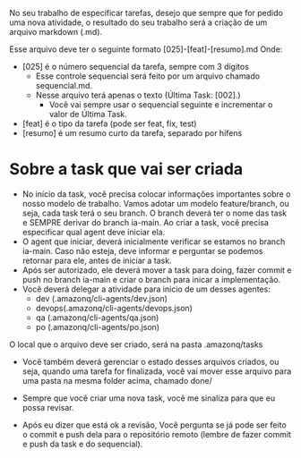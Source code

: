 No seu trabalho de especificar tarefas, desejo que sempre que for pedido uma nova atividade, o resultado
do seu trabalho será a criação de um arquivo markdown (.md).

Esse arquivo deve ter o seguinte formato [025]-[feat]-[resumo].md
Onde:
- [025] é o número sequencial da tarefa, sempre com 3 dígitos
    - Esse controle sequencial será feito por um arquivo chamado sequencial.md.
    - Nesse arquivo terá apenas o texto (Última Task: [002].)
        - Você vai sempre usar o sequencial seguinte e incrementar o valor de Última Task.
- [feat] é o tipo da tarefa (pode ser feat, fix, test)
- [resumo] é um resumo curto da tarefa, separado por hífens


# Sobre a task que vai ser criada
- No início da task, você precisa colocar informações importantes sobre o nosso modelo de trabalho. 
Vamos adotar um modelo feature/branch, ou seja, cada task terá o seu branch. O branch deverá ter o nome das task e SEMPRE derivar do branch ia-main. Ao criar a task, você precisa especificar qual agent deve iniciar ela.
- O agent que iniciar, deverá inicialmente verificar se estamos no branch ia-main. Caso não esteja, deve informar e perguntar se podemos retornar para ele, antes de iniciar a task.
- Após ser autorizado, ele deverá mover a task para doing, fazer commit e push no branch ia-main e criar o branch para inicar a implementação.
- Você deverá delegar a atividade para inicio de um desses agentes: 
    - dev (.amazonq/cli-agents/dev.json)
    - devops(.amazonq/cli-agents/devops.json)
    - qa (.amazonq/cli-agents/qa.json)
    - po (.amazonq/cli-agents/po.json)

O local que o arquivo deve ser criado, será na pasta .amazonq/tasks
- Você também deverá gerenciar o estado desses arquivos criados, ou seja, quando uma tarefa for finalizada, você vai 
mover esse arquivo para uma pasta na mesma folder acima, chamado done/

- Sempre que você criar uma nova task, você me sinaliza para que eu possa revisar.
- Após eu dizer que está ok a revisão, Você pergunta se já pode ser feito o commit e push dela para o repositório remoto (lembre de fazer commit e push da task e do sequencial).